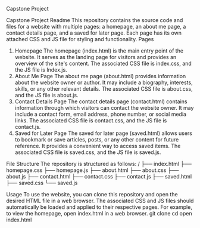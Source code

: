 Capstone Project

Capstone Project Readme
This repository contains the source code and files for a website with multiple pages: a homepage, an about me page, a contact details page, and a saved for later page. Each page has its own attached CSS and JS file for styling and functionality.
Pages
1. Homepage
The homepage (index.html) is the main entry point of the website. It serves as the landing page for visitors and provides an overview of the site's content. The associated CSS file is index.css, and the JS file is Index.js.
2. About Me Page
The about me page (about.html) provides information about the website owner or author. It may include a biography, interests, skills, or any other relevant details. The associated CSS file is about.css, and the JS file is about.js.
3. Contact Details Page
The contact details page (contact.html) contains information through which visitors can contact the website owner. It may include a contact form, email address, phone number, or social media links. The associated CSS file is contact.css, and the JS file is contact.js.
4. Saved for Later Page
The saved for later page (saved.html) allows users to bookmark or save articles, posts, or any other content for future reference. It provides a convenient way to access saved items. The associated CSS file is saved.css, and the JS file is saved.js.

File Structure
The repository is structured as follows:
/
├── index.html
├── homepage.css
├── homepage.js
├── about.html
├── about.css
├── about.js
├── contact.html
├── contact.css
├── contact.js
├── saved.html
├── saved.css
└── saved.js

Usage
To use the website, you can clone this repository and open the desired HTML file in a web browser. The associated CSS and JS files should automatically be loaded and applied to their respective pages.
For example, to view the homepage, open index.html in a web browser.
git clone <repository-url>
cd <repository-directory>
open index.html
